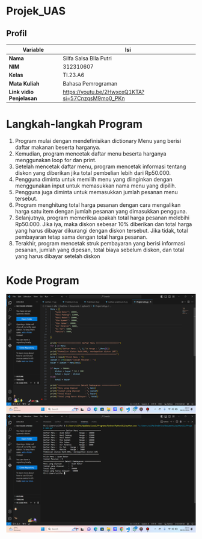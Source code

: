 # Projek_UAS

## Profil
| Variable | Isi |
| -------- | --- |
| **Nama** | Silfa Salsa BIla Putri |
| **NIM** | 312310607 |
| **Kelas** | TI.23.A6 |
| **Mata Kuliah** | Bahasa Pemrograman |
| **Link vidio Penjelasan** | https://youtu.be/2HwxoxQ1KTA?si=57CnzqsM9mo0_PKn |

# Langkah-langkah Program
1. Program mulai dengan mendefinisikan dictionary Menu yang berisi daftar makanan beserta harganya.
2. Kemudian, program mencetak daftar menu beserta harganya menggunakan loop for dan print.
3. Setelah mencetak daftar menu, program mencetak informasi tentang diskon yang diberikan jika total pembelian lebih dari Rp50.000.
4. Pengguna diminta untuk memilih menu yang diinginkan dengan menggunakan input untuk memasukkan nama menu yang dipilih.
5. Pengguna juga diminta untuk memasukkan jumlah pesanan menu tersebut.
6. Program menghitung total harga pesanan dengan cara mengalikan harga satu item dengan jumlah pesanan yang dimasukkan pengguna.
7. Selanjutnya, program memeriksa apakah total harga pesanan melebihi Rp50.000. Jika iya, maka diskon sebesar 10% diberikan dan total harga yang harus dibayar dikurangi dengan diskon tersebut. Jika tidak, total pembayaran tetap sama dengan total harga pesanan.
8. Terakhir, program mencetak struk pembayaran yang berisi informasi pesanan, jumlah yang dipesan, total biaya sebelum diskon, dan total yang harus dibayar setelah diskon

# Kode Program
![gambar](UAS1.png)
![gambar](UAS2.png)
